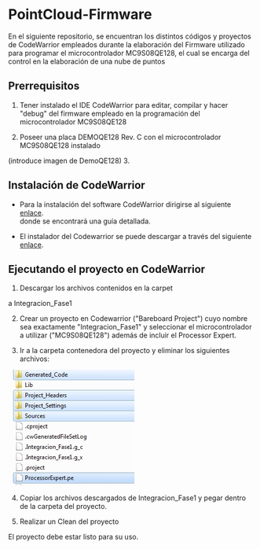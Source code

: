 # PointCloud-Firmware

  En el siguiente repositorio, se encuentran los distintos códigos y proyectos de CodeWarrior
empleados durante la elaboración del Firmware utilizado para programar el microcontrolador
MC9S08QE128, el cual se encarga del control en la elaboración de una nube de puntos

## Prerrequisitos

 1. Tener instalado el IDE CodeWarrior para editar, compilar y hacer "debug" del firmware empleado
 en la programación del microcontrolador MC9S08QE128
 
 2. Poseer una placa DEMOQE128 Rev. C con el microcontrolador MC9S08QE128 instalado

(introduce imagen de DemoQE128)
 3. 
## Instalación de CodeWarrior

 * Para la instalación del software CodeWarrior dirigirse al siguiente [enlace](http://wikitronica.labc.usb.ve/index.php/Freescale_Codewarrior_6.3).<br>
 donde se encontrará una guía detallada.
 
 * El instalador del Codewarrior se puede descargar a través del siguiente [enlace](http://community.nxp.com/docs/DOC-1090).<br>
 
 ## Ejecutando el proyecto en CodeWarrior
 
 1. Descargar los archivos contenidos en la carpet
 
 a Integracion_Fase1
 
 2. Crear un proyecto en Codewarrior ("Bareboard Project") cuyo nombre sea exactamente "Integracion_Fase1" y seleccionar el
 microcontrolador a utilizar ("MC9S08QE128") además de incluir el Processor Expert.
 
 3. Ir a la carpeta contenedora del proyecto y eliminar los siguientes archivos:
 
 ![alt text](https://github.com/Lujano/PointCloud-Firmware/blob/master/AbrirProyectoCodeWarrior.jpg)
 
 4. Copiar los archivos descargados de Integracion_Fase1 y pegar dentro de la carpeta del proyecto.
 
 5. Realizar un Clean del proyecto
 
 El proyecto debe estar listo para su uso.
